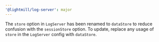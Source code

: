 ```yaml
---
'@lightmill/log-server': major
---
```


The `store` option in `LogServer` has been renamed to `dataStore` to reduce confusion with the `sessionStore` option. To update, replace any usage of `store` in the `LogServer` config with `dataStore`.
